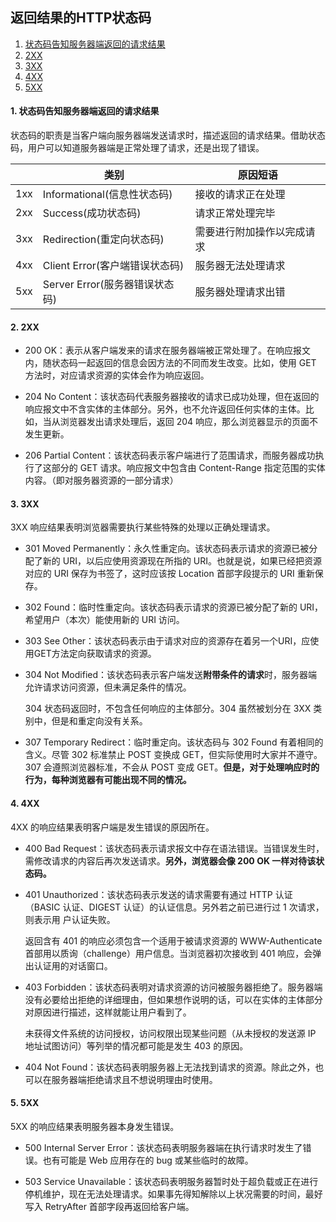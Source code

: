 ## 返回结果的HTTP状态码

1. [状态码告知服务器端返回的请求结果](#1)
2. [2XX](#2)
3. [3XX](#3)
4. [4XX](#4)
5. [5XX](#5)


#### <a name="1">1. 状态码告知服务器端返回的请求结果</a>

  状态码的职责是当客户端向服务器端发送请求时，描述返回的请求结果。借助状态码，用户可以知道服务器端是正常处理了请求，还是出现了错误。

  |      | 类别                         | 原因短语          |
  | :--: | ---------------------------- | ------------- |
  | 1xx  | Informational(信息性状态码)        | 接收的请求正在处理     |
  | 2xx  | Success(成功状态码)               | 请求正常处理完毕      |
  | 3xx  | Redirection(重定向状态码)          | 需要进行附加操作以完成请求 |
  | 4xx  | Client Error(客户端错误状态码)       | 服务器无法处理请求     |
  | 5xx  | Server Error(服务器错误状态码)       | 服务器处理请求出错     |

#### <a name="2">2. 2XX</a>

  * 200 OK：表示从客户端发来的请求在服务器端被正常处理了。在响应报文内，随状态码一起返回的信息会因方法的不同而发生改变。比如，使用 GET 方法时，对应请求资源的实体会作为响应返回。

  * 204 No Content：该状态码代表服务器接收的请求已成功处理，但在返回的响应报文中不含实体的主体部分。另外，也不允许返回任何实体的主体。比如，当从浏览器发出请求处理后，返回 204 响应，那么浏览器显示的页面不发生更新。

  * 206 Partial Content：该状态码表示客户端进行了范围请求，而服务器成功执行了这部分的 GET 请求。响应报文中包含由 Content-Range 指定范围的实体内容。（即对服务器资源的一部分请求）

#### <a name="3">3. 3XX</a>

  3XX 响应结果表明浏览器需要执行某些特殊的处理以正确处理请求。

  * 301 Moved Permanently：永久性重定向。该状态码表示请求的资源已被分配了新的 URI，以后应使用资源现在所指的 URI。也就是说，如果已经把资源对应的 URI 保存为书签了，这时应该按 Location 首部字段提示的 URI 重新保存。

  * 302 Found：临时性重定向。该状态码表示请求的资源已被分配了新的 URI，希望用户（本次）能使用新的 URI 访问。

  * 303 See Other：该状态码表示由于请求对应的资源存在着另一个URI，应使用GET方法定向获取请求的资源。

  * 304 Not Modified：该状态码表示客户端发送**附带条件的请求**时，服务器端允许请求访问资源，但未满足条件的情况。

      304 状态码返回时，不包含任何响应的主体部分。304 虽然被划分在 3XX 类别中，但是和重定向没有关系。
  
  * 307 Temporary Redirect：临时重定向。该状态码与 302 Found 有着相同的含义。尽管 302 标准禁止 POST 变换成 GET，但实际使用时大家并不遵守。307 会遵照浏览器标准，不会从 POST 变成 GET。**但是，对于处理响应时的行为，每种浏览器有可能出现不同的情况。**

#### <a name="4">4. 4XX</a>

  4XX 的响应结果表明客户端是发生错误的原因所在。

  * 400 Bad Request：该状态码表示请求报文中存在语法错误。当错误发生时，需修改请求的内容后再次发送请求。**另外，浏览器会像 200 OK 一样对待该状态码。**

  * 401 Unauthorized：该状态码表示发送的请求需要有通过 HTTP 认证（BASIC 认证、DIGEST 认证）的认证信息。另外若之前已进行过 1 次请求，则表示用 户认证失败。

      返回含有 401 的响应必须包含一个适用于被请求资源的 WWW-Authenticate 首部用以质询（challenge）用户信息。当浏览器初次接收到 401 响应，会弹出认证用的对话窗口。

  * 403 Forbidden：该状态码表明对请求资源的访问被服务器拒绝了。服务器端没有必要给出拒绝的详细理由，但如果想作说明的话，可以在实体的主体部分对原因进行描述，这样就能让用户看到了。

      未获得文件系统的访问授权，访问权限出现某些问题（从未授权的发送源 IP 地址试图访问）等列举的情况都可能是发生 403 的原因。

  * 404 Not Found：该状态码表明服务器上无法找到请求的资源。除此之外，也可以在服务器端拒绝请求且不想说明理由时使用。

#### <a name="5">5. 5XX</a>

  5XX 的响应结果表明服务器本身发生错误。

  * 500 Internal Server Error：该状态码表明服务器端在执行请求时发生了错误。也有可能是 Web 应用存在的 bug 或某些临时的故障。

  * 503 Service Unavailable：该状态码表明服务器暂时处于超负载或正在进行停机维护，现在无法处理请求。如果事先得知解除以上状况需要的时间，最好写入 RetryAfter 首部字段再返回给客户端。

